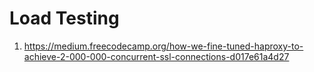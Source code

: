 Load Testing
============

1. https://medium.freecodecamp.org/how-we-fine-tuned-haproxy-to-achieve-2-000-000-concurrent-ssl-connections-d017e61a4d27

